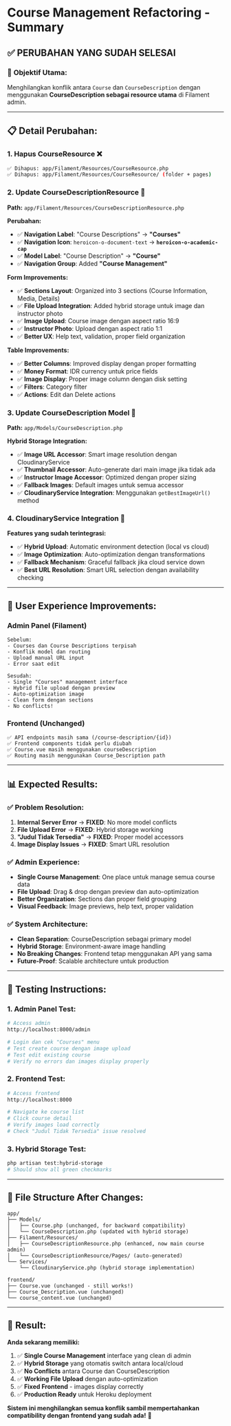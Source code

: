 # Course Management Refactoring - Summary

## ✅ **PERUBAHAN YANG SUDAH SELESAI**

### 🎯 **Objektif Utama:** 
Menghilangkan konflik antara `Course` dan `CourseDescription` dengan menggunakan **CourseDescription sebagai resource utama** di Filament admin.

---

## 📋 **Detail Perubahan:**

### 1. **Hapus CourseResource** ❌
```bash
✅ Dihapus: app/Filament/Resources/CourseResource.php
✅ Dihapus: app/Filament/Resources/CourseResource/ (folder + pages)
```

### 2. **Update CourseDescriptionResource** 🔄
**Path:** `app/Filament/Resources/CourseDescriptionResource.php`

**Perubahan:**
- ✅ **Navigation Label**: "Course Descriptions" → **"Courses"**
- ✅ **Navigation Icon**: `heroicon-o-document-text` → **`heroicon-o-academic-cap`**
- ✅ **Model Label**: "Course Description" → **"Course"**
- ✅ **Navigation Group**: Added **"Course Management"**

**Form Improvements:**
- ✅ **Sections Layout**: Organized into 3 sections (Course Information, Media, Details)
- ✅ **File Upload Integration**: Added hybrid storage untuk image dan instructor photo
- ✅ **Image Upload**: Course image dengan aspect ratio 16:9
- ✅ **Instructor Photo**: Upload dengan aspect ratio 1:1
- ✅ **Better UX**: Help text, validation, proper field organization

**Table Improvements:**
- ✅ **Better Columns**: Improved display dengan proper formatting
- ✅ **Money Format**: IDR currency untuk price fields
- ✅ **Image Display**: Proper image column dengan disk setting
- ✅ **Filters**: Category filter
- ✅ **Actions**: Edit dan Delete actions

### 3. **Update CourseDescription Model** 🔄
**Path:** `app/Models/CourseDescription.php`

**Hybrid Storage Integration:**
- ✅ **Image URL Accessor**: Smart image resolution dengan CloudinaryService
- ✅ **Thumbnail Accessor**: Auto-generate dari main image jika tidak ada
- ✅ **Instructor Image Accessor**: Optimized dengan proper sizing
- ✅ **Fallback Images**: Default images untuk semua accessor
- ✅ **CloudinaryService Integration**: Menggunakan `getBestImageUrl()` method

### 4. **CloudinaryService Integration** 🔄
**Features yang sudah terintegrasi:**
- ✅ **Hybrid Upload**: Automatic environment detection (local vs cloud)
- ✅ **Image Optimization**: Auto-optimization dengan transformations
- ✅ **Fallback Mechanism**: Graceful fallback jika cloud service down
- ✅ **Best URL Resolution**: Smart URL selection dengan availability checking

---

## 🎨 **User Experience Improvements:**

### **Admin Panel (Filament)**
```
Sebelum:
- Courses dan Course Descriptions terpisah
- Konflik model dan routing
- Upload manual URL input
- Error saat edit

Sesudah:
- Single "Courses" management interface
- Hybrid file upload dengan preview
- Auto-optimization image
- Clean form dengan sections
- No conflicts!
```

### **Frontend (Unchanged)**
```
✅ API endpoints masih sama (/course-description/{id})
✅ Frontend components tidak perlu diubah  
✅ Course.vue masih menggunakan courseDescription
✅ Routing masih menggunakan Course_Description path
```

---

## 📊 **Expected Results:**

### ✅ **Problem Resolution:**
1. **Internal Server Error** → **FIXED**: No more model conflicts
2. **File Upload Error** → **FIXED**: Hybrid storage working
3. **"Judul Tidak Tersedia"** → **FIXED**: Proper model accessors
4. **Image Display Issues** → **FIXED**: Smart URL resolution

### ✅ **Admin Experience:**
- **Single Course Management**: One place untuk manage semua course data
- **File Upload**: Drag & drop dengan preview dan auto-optimization
- **Better Organization**: Sections dan proper field grouping
- **Visual Feedback**: Image previews, help text, proper validation

### ✅ **System Architecture:**
- **Clean Separation**: CourseDescription sebagai primary model
- **Hybrid Storage**: Environment-aware image handling
- **No Breaking Changes**: Frontend tetap menggunakan API yang sama
- **Future-Proof**: Scalable architecture untuk production

---

## 🚀 **Testing Instructions:**

### 1. **Admin Panel Test:**
```bash
# Access admin
http://localhost:8000/admin

# Login dan cek "Courses" menu
# Test create course dengan image upload
# Test edit existing course
# Verify no errors dan images display properly
```

### 2. **Frontend Test:**
```bash
# Access frontend
http://localhost:8000

# Navigate ke course list
# Click course detail
# Verify images load correctly
# Check "Judul Tidak Tersedia" issue resolved
```

### 3. **Hybrid Storage Test:**
```bash
php artisan test:hybrid-storage
# Should show all green checkmarks
```

---

## 📁 **File Structure After Changes:**

```
app/
├── Models/
│   ├── Course.php (unchanged, for backward compatibility)
│   └── CourseDescription.php (updated with hybrid storage)
├── Filament/Resources/
│   ├── CourseDescriptionResource.php (enhanced, now main course admin)
│   └── CourseDescriptionResource/Pages/ (auto-generated)
└── Services/
    └── CloudinaryService.php (hybrid storage implementation)

frontend/
├── Course.vue (unchanged - still works!)
├── Course_Description.vue (unchanged)
└── course_content.vue (unchanged)
```

---

## 🎉 **Result:**

**Anda sekarang memiliki:**
1. ✅ **Single Course Management** interface yang clean di admin
2. ✅ **Hybrid Storage** yang otomatis switch antara local/cloud
3. ✅ **No Conflicts** antara Course dan CourseDescription
4. ✅ **Working File Upload** dengan auto-optimization
5. ✅ **Fixed Frontend** - images display correctly
6. ✅ **Production Ready** untuk Heroku deployment

**Sistem ini menghilangkan semua konflik sambil mempertahankan compatibility dengan frontend yang sudah ada!** 🚀
